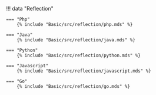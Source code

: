!!! data "Reflection"

    === "Php"
        {% include "Basic/src/reflection/php.mds" %}

    === "Java"
        {% include "Basic/src/reflection/java.mds" %}

    === "Python"
        {% include "Basic/src/reflection/python.mds" %}

    === "Javascript"
        {% include "Basic/src/reflection/javascript.mds" %}

    === "Go"
        {% include "Basic/src/reflection/go.mds" %}
